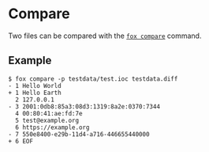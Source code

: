 # Compare
Two files can be compared with the [`fox compare`](../../basics/usage/compare.md) command.

## Example
```console
$ fox compare -p testdata/test.ioc testdata.diff
- 1 Hello World
+ 1 Hello Earth
  2 127.0.0.1
- 3 2001:0db8:85a3:08d3:1319:8a2e:0370:7344
  4 00:80:41:ae:fd:7e
  5 test@example.org
  6 https://example.org
- 7 550e8400-e29b-11d4-a716-446655440000
+ 6 EOF
```
